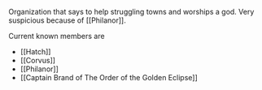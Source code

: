 Organization that says to help struggling towns and worships a god. Very suspicious because of [[Philanor]].

Current known members are
- [[Hatch]]
- [[Corvus]]
- [[Philanor]]
- [[Captain Brand of The Order of the Golden Eclipse]]